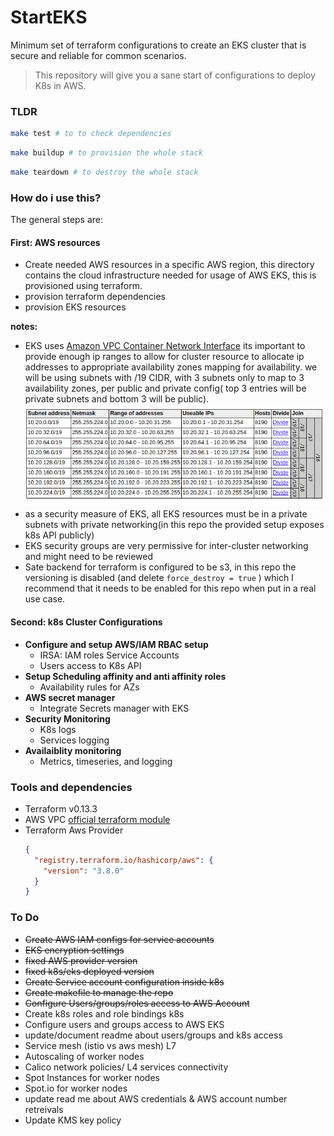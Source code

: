 # **Start**EKS

Minimum set of terraform configurations to create an EKS cluster that is secure and reliable for common scenarios.

> This repository will give you a sane start of configurations to deploy K8s in AWS.


### TLDR
```bash
make test # to to check dependencies
```

```bash
make buildup # to provision the whole stack
```

```bash
make teardown # to destroy the whole stack
```

### How do i use this?
 The general steps are:


#### **First: AWS resources**
 - Create needed AWS resources in a specific AWS region, this directory contains the cloud infrastructure needed for usage of AWS EKS, this is provisioned using terraform.
- provision terraform dependencies
- provision EKS resources

**notes:** 
- EKS uses [Amazon VPC Container Network Interface](https://docs.aws.amazon.com/eks/latest/userguide/cni-custom-network.html) its important to provide enough ip ranges to allow for cluster resource to allocate ip addresses to appropriate availability zones mapping for availability.
  we will be using subnets with /19 CIDR, with 3 subnets only to map to 3 availability zones, per public and private config( top 3 entries will be private subnets and bottom 3 will be public).
  ![Subnet_Setup](static/subnets_setup.png)
- as a security measure of EKS, all EKS resources must be in a private subnets with private networking(in this repo the provided setup  exposes k8s API publicly)
- EKS security groups are very permissive for inter-cluster networking and might need to be reviewed
- Sate backend for terraform is configured to be s3, in this repo the versioning is disabled (and delete `force_destroy = true` ) which I recommend that it needs to be enabled for this repo when put in a real use case.

#### **Second: k8s Cluster Configurations**
- **Configure and setup AWS/IAM RBAC setup**
  - IRSA: IAM roles Service Accounts
  - Users access to K8s API
- **Setup Scheduling affinity and anti affinity roles**
  - Availability rules for AZs
- **AWS secret manager**
  - Integrate Secrets manager with EKS
- **Security Monitoring**
  - K8s logs
  - Services logging
- **Availaiblity monitoring**
  - Metrics, timeseries, and logging

### Tools and dependencies
- Terraform v0.13.3
- AWS VPC [official terraform module](https://github.com/terraform-aws-modules/terraform-aws-vpc)
- Terraform Aws Provider
  ```json
  {
    "registry.terraform.io/hashicorp/aws": {
      "version": "3.8.0"
    }
  }
  ```


### To Do
- ~~Create AWS IAM configs for service accounts~~
- ~~EKS encryption settings~~
- ~~fixed AWS provider version~~
- ~~fixed k8s/eks deployed version~~
- ~~Create Service account configuration inside k8s~~
- ~~Create makefile to manage the repo~~
- ~~Configure Users/groups/roles access to AWS Account~~
- Create k8s roles and role bindings k8s
- Configure users and groups access to AWS EKS 
- update/document readme about users/groups and k8s access
- Service mesh (istio vs aws mesh) L7 
- Autoscaling of worker nodes
- Calico network policies/ L4 services connectivity 
- Spot Instances for worker nodes
- Spot.io for worker nodes
- update read me about AWS credentials & AWS account number retreivals
- Update KMS key policy